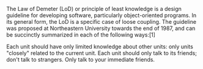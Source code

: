 The Law of Demeter (LoD) or principle of least knowledge is a design guideline for developing software, particularly object-oriented programs. In its general form, the LoD is a specific case of loose coupling. The guideline was proposed at Northeastern University towards the end of 1987, and can be succinctly summarized in each of the following ways:[1]

Each unit should have only limited knowledge about other units: only units "closely" related to the current unit.
Each unit should only talk to its friends; don't talk to strangers.
Only talk to your immediate friends.
